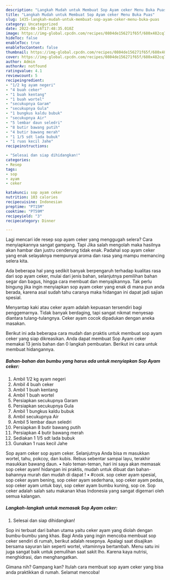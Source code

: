 ```yaml
---
description: "Langkah Mudah untuk Membuat Sop Ayam ceker Menu Buka Puas"
title: "Langkah Mudah untuk Membuat Sop Ayam ceker Menu Buka Puas"
slug: 1435-langkah-mudah-untuk-membuat-sop-ayam-ceker-menu-buka-puas
category: Uncategorized
date: 2022-08-16T17:48:35.010Z
image: https://img-global.cpcdn.com/recipes/0804de156271f65f/680x482cq70/sop-ayam-ceker-foto-resep-utama.jpg
hideToc: false
enableToc: true
enableTocContent: false
thumbnail: https://img-global.cpcdn.com/recipes/0804de156271f65f/680x482cq70/sop-ayam-ceker-foto-resep-utama.jpg
cover: https://img-global.cpcdn.com/recipes/0804de156271f65f/680x482cq70/sop-ayam-ceker-foto-resep-utama.jpg
author: Admin
authorAv: notfound
ratingvalue: 4.1
reviewcount: 5
recipeingredient:
- "1/2 kg ayam negeri"
- "4 buah ceker"
- "1 buah kentang"
- "1 buah wortel"
- "secukupnya Garam"
- "secukupnya Gula"
- "1 bungkus kaldu bubuk"
- "secukupnya Air"
- "5 lembar daun seledri"
- "8 butir bawang putih"
- "4 butir bawang merah"
- "1 1/5 sdt lada bubuk"
- "1 ruas kecil Jahe"
recipeinstructions:

- "Selesai dan siap dihidangkan!"
categories:
- Resep
tags:
- sop
- ayam
- ceker

katakunci: sop ayam ceker 
nutrition: 103 calories
recipecuisine: Indonesian
preptime: "PT15M"
cooktime: "PT59M"
recipeyield: "3"
recipecategory: Dinner

---
```



Lagi mencari ide resep sop ayam ceker yang menggugah selera? Cara menyiapkannya sangat gampang. Tapi Jika salah mengolah maka hasilnya akan hambar dan justru cenderung tidak enak. Padahal sop ayam ceker yang enak selayaknya mempunyai aroma dan rasa yang mampu memancing selera kita.


Ada beberapa hal yang sedikit banyak berpengaruh terhadap kualitas rasa dari sop ayam ceker, mulai dari jenis bahan, selanjutnya pemilihan bahan segar dan bagus, hingga cara membuat dan menyajikannya. Tak perlu bingung jika ingin menyiapkan sop ayam ceker yang enak di mana pun anda berada, karena asal sudah tahu caranya maka hidangan ini dapat jadi sajian spesial.

Menyantap kaki atau ceker ayam adalah kepuasan tersendiri bagi penggemarnya. Tidak banyak berdaging, tapi sangat nikmat menyesap diantara tulang-tulangnya. Ceker ayam cocok dipadukan dengan aneka masakan.


Berikut ini ada beberapa cara mudah dan praktis untuk membuat sop ayam ceker yang siap dikreasikan. Anda dapat membuat Sop Ayam ceker memakai 13 jenis bahan dan 0 langkah pembuatan. Berikut ini cara untuk membuat hidangannya.

<!--inarticleads1-->

##### Bahan-bahan dan bumbu yang harus ada untuk menyiapkan Sop Ayam ceker:

1. Ambil 1/2 kg ayam negeri
1. Ambil 4 buah ceker
1. Ambil 1 buah kentang
1. Ambil 1 buah wortel
1. Persiapkan secukupnya Garam
1. Persiapkan secukupnya Gula
1. Ambil 1 bungkus kaldu bubuk
1. Ambil secukupnya Air
1. Ambil 5 lembar daun seledri
1. Persiapkan 8 butir bawang putih
1. Persiapkan 4 butir bawang merah
1. Sediakan 1 1/5 sdt lada bubuk
1. Gunakan 1 ruas kecil Jahe


Sop ayam ceker sop ayam ceker. Selanjutnya Anda bisa m masukkan wortel, tahu, pokcoy, dan kubis. Rebus sebentar sampai layu, terakhir masukkan bawang daun. • halo teman-teman, hari ini saya akan memasak sop ceker ayam! hidangan ini praktis, mudah untuk dibuat dan bahan-bahannya murah dan mudah di dapat ! • #cook. sop ceker ayam spesial, sop ceker ayam bening, sop ceker ayam sederhana, sop ceker ayam pedas, sop ceker ayam untuk bayi, sop ceker ayam bumbu kuning, sop ce. Sop ceker adalah salah satu makanan khas Indonesia yang sangat digemari oleh semua kalangan. 

<!--inarticleads2-->

##### Langkah-langkah untuk memasak Sop Ayam ceker:


1. Selesai dan siap dihidangkan!

Sop ini terbuat dari bahan utama yaitu ceker ayam yang diolah dengan bumbu-bumbu yang khas. Bagi Anda yang ingin mencoba membuat sop ceker sendiri di rumah, berikut adalah resepnya. Apalagi saat disajikan bersama sayuran lain seperti wortel, vitaminnya bertambah. Menu satu ini juga sangat baik untuk pemulihan saat sakit lho. Karena kaya nutrisi, menghidrasi, dan menghangatkan. 

Gimana nih? Gampang kan? Itulah cara membuat sop ayam ceker yang bisa anda praktikkan di rumah. Selamat mencoba!
